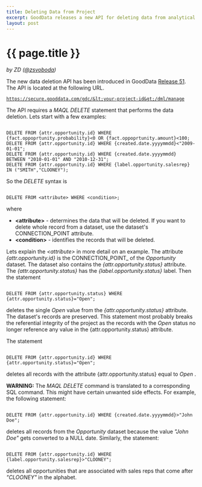 ```yaml
---
title: Deleting Data from Project
excerpt: GoodData releases a new API for deleting data from analytical projects.
layout: post
---
```


# {{ page.title }}
_by ZD ([@zsvoboda](http://twitter.com/#!zsvoboda))_

The new data deletion API has been introduced in GoodData [Release 51](http://support.gooddata.com/entries/20068968-release-51-notes-wednesday-may-4-2011). The API is located at the following URL. <pre><code>https://secure.gooddata.com/gdc/&lt;your-project-id&gt;/dml/manage</code></pre>

The API requires a _MAQL DELETE_ statement that performs the data deletion. Lets start with a few examples:

<pre><code>
DELETE FROM {attr.opportunity.id} WHERE {fact.oppoprtunity.probability}&lt;0 OR {fact.oppoprtunity.amount}&lt;100;
DELETE FROM {attr.opportunity.id} WHERE {created.date.yyyymmdd}&lt;"2009-01-01";
DELETE FROM {attr.opportunity.id} WHERE {created.date.yyyymmdd} BETWEEN "2010-01-01" AND "2010-12-31";
DELETE FROM {attr.opportunity.id} WHERE {label.opportunity.salesrep} IN ("SMITH","CLOONEY");
</code></pre>

So the _DELETE_ syntax is 

<pre><code>
DELETE FROM &lt;attribute&gt; WHERE &lt;condition&gt;;
</code></pre>

where

* **&lt;attribute&gt;** - determines the data that will be deleted. If you want to delete whole record from a dataset, use the dataset's CONNECTION_POINT attribute.
* **&lt;condition&gt;** - identifies the records that will be deleted. 

Lets explain the _&lt;attribute&gt;_ in more detail on an example. The attribute _{attr.opportunity.id}_ is the CONNECTION_POINT_ of the _Opportunity_ dataset. The dataset also contains the _{attr.opportunity.status}_ attribute. The _{attr.opportunity.status}_ has the _{label.opportunity.status}_ label. Then the statement

<pre><code>
DELETE FROM {attr.opportunity.status} WHERE {attr.opportunity.status}="Open";
</code></pre>

deletes the single _Open_ value from the _{attr.opportunity.status}_ attribute. The dataset's records are preserved. This statement most probably breaks the referential integrity of the project as the records with the _Open_ status no longer reference any value in the {attr.opportunity.status} attribute. 

The statement

<pre><code>
DELETE FROM {attr.opportunity.id} WHERE {attr.opportunity.status}="Open";
</code></pre>

deletes all records with the attribute {attr.opportunity.status} equal to _Open_ .  


**WARNING:** The _MAQL DELETE_ command is translated to a corresponding SQL command. This might have certain unwanted side effects. For example, the following statement:

<pre><code>
DELETE FROM {attr.opportunity.id} WHERE {created.date.yyyymmdd}&gt;"John Doe";
</code></pre>

deletes all records from the _Opportunity_ dataset because the value _"John Doe"_ gets converted to a NULL date. Similarly, the statement:

<pre><code>
DELETE FROM {attr.opportunity.id} WHERE {label.opportunity.salesrep}&gt;"CLOONEY";
</code></pre>

deletes all opportunities that are associated with sales reps that come after _"CLOONEY"_ in the alphabet.